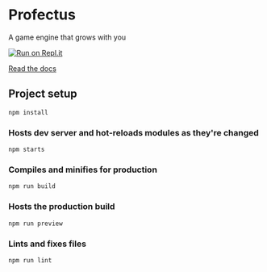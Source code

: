 # Profectus

A game engine that grows with you

[![Run on Repl.it](https://repl.it/badge/github/profectus-engine/Profectus)](https://repl.it/github/profectus-engine/Profectus)

[Read the docs](https://moddingtree.com)

## Project setup
```
npm install
```

### Hosts dev server and hot-reloads modules as they're changed
```
npm starts
```

### Compiles and minifies for production
```
npm run build
```

### Hosts the production build
```
npm run preview
```

### Lints and fixes files
```
npm run lint
```
